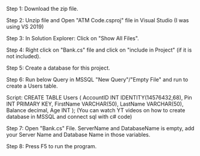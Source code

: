 Step 1: Download the zip file.

Step 2: Unzip file and Open "ATM Code.csproj" file in Visual Studio (I was using VS 2019)

Step 3: In Solution Explorer: Click on "Show All Files".

Step 4: Right click on "Bank.cs" file and click on "include in Project" (if it is not included).

Step 5: Create a database for this project. 

Step 6: Run below Query in MSSQL "New Query"/"Empty File" and run to create a Users table.

Script:
CREATE TABLE Users (
    AccountID INT IDENTITY(14576432,68),
	Pin INT PRIMARY KEY,
    FirstName VARCHAR(50),
    LastName VARCHAR(50),
	Balance decimal,
    Age INT
);
(You can watch YT videos on how to create database in MSSQL and connect sql with c# code)

Step 7: Open "Bank.cs" File. ServerName and DatabaseName is empty, add your Server Name and Database Name in those variables.

Step 8: Press F5 to run the program.


